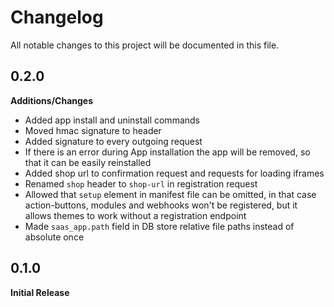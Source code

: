 # Changelog
All notable changes to this project will be documented in this file.

## 0.2.0

**Additions/Changes**
- Added app install and uninstall commands
- Moved hmac signature to header 
- Added signature to every outgoing request
- If there is an error during App installation the app will be removed, so that it can be easily reinstalled
- Added shop url to confirmation request and requests for loading iframes
- Renamed `shop` header to `shop-url` in registration request
- Allowed that `setup` element in manifest file can be omitted, in that case action-buttons, modules and webhooks won't be registered, but it allows themes to work without a registration endpoint
- Made `saas_app.path` field in DB store relative file paths instead of absolute once

## 0.1.0

**Initial Release**
